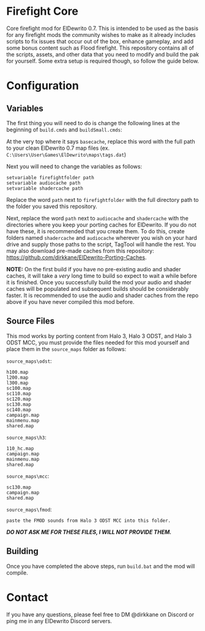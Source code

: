 # Firefight Core
Core firefight mod for ElDewrito 0.7. This is intended to be used as the basis for any firefight mods the community wishes to make as it already includes scripts to fix issues that occur out of the box, enhance gameplay, and add some bonus content such as Flood firefight. This repository contains all of the scripts, assets, and other data that you need to modify and build the pak for yourself. Some extra setup is required though, so follow the guide below.

# Configuration
## Variables
The first thing you will need to do is change the following lines at the beginning of `build.cmds` and `buildSmall.cmds`:

At the very top where it says `basecache`, replace this word with the full path to your clean ElDewrito 0.7 map files (ex. `C:\Users\User\Games\ElDewrito\maps\tags.dat`) 

Next you will need to change the variables as follows:
```
setvariable firefightfolder path
setvariable audiocache path
setvariable shadercache path
```
Replace the word `path` next to `firefightfolder` with the full directory path to the folder you saved this repository.

Next, replace the word `path` next to `audiocache` and `shadercache` with the directories where you keep your porting caches for ElDewrito. If you do not have these, it is recommended that you create them. To do this, create folders named `shadercache` and `audiocache` wherever you wish on your hard drive and supply those paths to the script, TagTool will handle the rest. You may also download pre-made caches from this repository: https://github.com/dirkkane/ElDewrito-Porting-Caches.

**NOTE:** On the first build if you have no pre-existing audio and shader caches, it will take a *very* long time to build so expect to wait a while before it is finished. Once you successfully build the mod your audio and shader caches will be populated and subsequent builds should be considerably faster. It is recommended to use the audio and shader caches from the repo above if you have never compiled this mod before.

## Source Files
This mod works by porting content from Halo 3, Halo 3 ODST, and Halo 3 ODST MCC, you must provide the files needed for this mod yourself and place them in the `source_maps` folder as follows:

`source_maps\odst`:
```
h100.map
l200.map
l300.map
sc100.map
sc110.map
sc120.map
sc130.map
sc140.map
campaign.map
mainmenu.map
shared.map
```

`source_maps\h3`:
```
110_hc.map
campaign.map
mainmenu.map
shared.map
```

`source_maps\mcc`:
```
sc130.map
campaign.map
shared.map
```

`source_maps\fmod`:
```
paste the FMOD sounds from Halo 3 ODST MCC into this folder.
```

***DO NOT ASK ME FOR THESE FILES, I WILL NOT PROVIDE THEM.***

## Building
Once you have completed the above steps, run `build.bat` and the mod will compile.

# Contact
If you have any questions, please feel free to DM @dirkkane on Discord or ping me in any ElDewrito Discord servers.